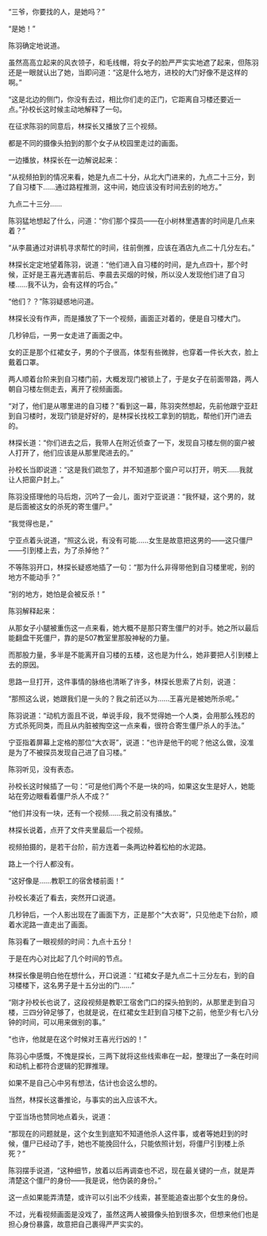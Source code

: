 “三爷，你要找的人，是她吗？”

“是她！”

陈羽确定地说道。

虽然高高立起来的风衣领子，和毛线帽，将女子的脸严严实实地遮了起来，但陈羽还是一眼就认出了她，当即问道：“这是什么地方，进校的大门好像不是这样的啊。”

“这是北边的侧门，你没有去过，相比你们走的正门，它距离自习楼还要近一点。”孙校长这时候主动地解释了一句。

在征求陈羽的同意后，林探长又播放了三个视频。

都是不同的摄像头拍到的那个女子从校园里走过的画面。

一边播放，林探长在一边解说起来：

“从视频拍到的情况来看，她是九点二十分，从北大门进来的，九点二十三分，到了自习楼下……通过路程推测，这中间，她应该没有时间去别的地方。”

九点二十三分……

陈羽猛地想起了什么，问道：“你们那个探员——在小树林里遇害的时间是几点来着？”

“从李晨通过对讲机寻求帮忙的时间，往前倒推，应该在酒店九点二十几分左右。”

林探长定定地望着陈羽，说道：“他们进入自习楼的时间，是九点四十，那个时候，正好是王喜光遇害前后、李晨去买烟的时候，所以没人发现他们进了自习楼……我不认为，会有这样的巧合。”

“他们？？”陈羽疑惑地问道。

林探长没有作声，而是播放了下一个视频，画面正对着的，便是自习楼大门。

几秒钟后，一男一女走进了画面之中。

女的正是那个红裙女子，男的个子很高，体型有些微胖，也穿着一件长大衣，脸上戴着口罩。

两人顺着台阶来到自习楼门前，大概发现门被锁上了，于是女子在前面带路，两人朝自习楼左侧走去，离开了视频画面。

“对了，他们是从哪里进的自习楼？”看到这一幕，陈羽突然想起，先前他跟宁亚赶到自习楼时，发现门锁是好好的，是林探长找校工拿到的钥匙，帮他们开门进去的。

林探长道：“你们进去之后，我带人在附近侦查了一下，发现自习楼左侧的窗户被人打开了，他们应该是从那里爬进去的。”

孙校长当即说道：“这是我们疏忽了，并不知道那个窗户可以打开，明天……我就让人把窗户封上。”

陈羽没搭理他的马后炮，沉吟了一会儿，面对宁亚说道：“我怀疑，这个男的，就是后面被这女的杀死的寄生僵尸。”

“我觉得也是，”

宁亚点着头说道，“照这么说，有没有可能……女生是故意把这男的——这只僵尸——引到楼上去，为了杀掉他？”

不等陈羽开口，林探长疑惑地插了一句：“那为什么非得带他到自习楼里呢，别的地方不能动手？”

“别的地方，她怕是会被反杀！”

陈羽解释起来：

从那女子小腿被重伤这一点来看，她大概不是那只寄生僵尸的对手。她之所以最后能翻盘干死僵尸，靠的是507教室里那股神秘的力量。

而那股力量，多半是不能离开自习楼的五楼，这也是为什么，她非要把人引到楼上去的原因。

思路一旦打开，这件事情的脉络也清晰了许多，林探长思索了片刻，说道：

“那照这么说，她跟我们是一头的？我之前还以为……王喜光是被她所杀呢。”

陈羽说道：“动机方面且不说，单说手段，我不觉得她一个人类，会用那么残忍的方式杀死同类，而且从内脏被掏空这一点来看，很符合寄生僵尸杀人的手法。”

宁亚指着屏幕上定格的那位“大衣哥”，说道：“也许是他干的呢？他这么做，没准是为了不被探员发现自己进了自习楼。”

陈羽听见，没有表态。

孙校长这时候插了一句：“可是他们两个不是一块的吗，如果这女生是好人，她能站在旁边眼看着僵尸杀人不成？”

“他们并没有一块，还有一个视频……我之前没有播放。”

林探长说着，点开了文件夹里最后一个视频。

视频拍摄的，是若干台阶，前方连着一条两边种着松柏的水泥路。

路上一个行人都没有。

“这好像是……教职工的宿舍楼前面！”

孙校长凑近了看去，突然开口说道。

几秒钟后，一个人影出现在了画面下方，正是那个“大衣哥”，只见他走下台阶，顺着水泥路一直走出了画面。

陈羽看了一眼视频的时间：九点十五分！

于是在内心对比起了几个时间的节点。

林探长像是明白他在想什么，开口说道：“红裙女子是九点二十三分左右，到的自习楼楼下，这名男子是十五分出的门……”

“刚才孙校长也说了，这段视频是教职工宿舍门口的探头拍到的，从那里走到自习楼，三四分钟足够了，也就是说，在红裙女生赶到自习楼下之前，他至少有七八分钟的时间，可以用来做别的事。”

“也许，他就是在这个时候对王喜光行凶的！”

陈羽心中感慨，不愧是探长，三两下就将这些线索串在一起，整理出了一条在时间和动机上都符合逻辑的犯罪推理。

如果不是自己心中另有想法，估计也会这么想的。

当然，林探长这番推论，与事实的出入应该不大。

宁亚当场也赞同地点着头，说道：

“那现在的问题就是，这个女生到底知不知道他杀人这件事，或者等她赶到的时候，僵尸已经动了手，她也不能挽回什么，只能依照计划，将僵尸引到楼上杀死？”

陈羽摆手说道，“这种细节，放着以后再调查也不迟，现在最关键的一点，就是弄清楚这个僵尸的身份——我是说，他伪装的身份。”

这一点如果能弄清楚，或许可以引出不少线索，甚至能追查出那个女生的身份。

不过，光看视频画面是没戏了，虽然这两人被摄像头拍到很多次，但想来他们也是担心身份暴露，故意把自己裹得严严实实的。
